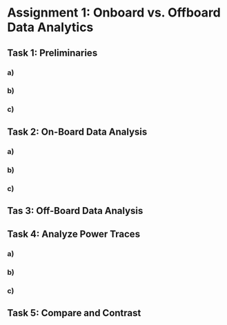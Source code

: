 # Assignment 1: Onboard vs. Offboard Data Analytics
 ## Task 1: Preliminaries
### a)
### b)
### c)

## Task 2: On-Board Data Analysis
### a)
### b)
### c)

## Tas 3: Off-Board Data Analysis

## Task 4: Analyze Power Traces
### a)
### b)
### c)

## Task 5: Compare and Contrast